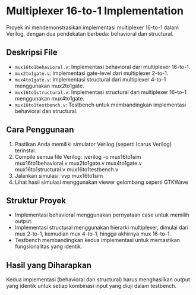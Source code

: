# Multiplexer 16-to-1 Implementation

Proyek ini mendemonstrasikan implementasi multiplexer 16-to-1 dalam Verilog, dengan dua pendekatan berbeda: behavioral dan structural.

## Deskripsi File

- `mux16to1behavioral.v`: Implementasi behavioral dari multiplexer 16-to-1.
- `mux2to1gate.v`: Implementasi gate-level dari multiplexer 2-to-1.
- `mux4to1gate.v`: Implementasi structural dari multiplexer 4-to-1 menggunakan mux2to1gate.
- `mux16to1structural.v`: Implementasi structural dari multiplexer 16-to-1 menggunakan mux4to1gate.
- `mux16to1testbench.v`: Testbench untuk membandingkan implementasi behavioral dan structural.

## Cara Penggunaan

1. Pastikan Anda memiliki simulator Verilog (seperti Icarus Verilog) terinstal.
2. Compile semua file Verilog:  iverilog -o mux16to1sim mux16to1behavioral.v mux2to1gate.v mux4to1gate.v mux16to1structural.v mux16to1testbench.v
3. Jalankan simulasi: vvp mux16to1sim
4. Lihat hasil simulasi menggunakan viewer gelombang seperti GTKWave

## Struktur Proyek

- Implementasi behavioral menggunakan pernyataan case untuk memilih output.
- Implementasi structural menggunakan hierarki multiplexer, dimulai dari mux 2-to-1, kemudian mux 4-to-1, hingga akhirnya mux 16-to-1.
- Testbench membandingkan kedua implementasi untuk memastikan fungsionalitas yang identik.

## Hasil yang Diharapkan

Kedua implementasi (behavioral dan structural) harus menghasilkan output yang identik untuk setiap kombinasi input yang diuji dalam testbench.
